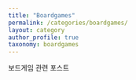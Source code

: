 ```yaml
---
title: "Boardgames"
permalink: /categories/boardgames/
layout: category
author_profile: true
taxonomy: boardgames
---
```


보드게임 관련 포스트